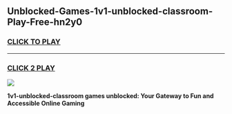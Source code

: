 
## Unblocked-Games-1v1-unblocked-classroom-Play-Free-hn2y0
<h3>
<a href="https://premium76.site?title=1v1-unblocked-classroom&ref=20M">CLICK TO PLAY</a></h3>
<hr>

<h3>
<a href="https://premium76.site?title=1v1-unblocked-classroom&ref=20M">CLICK 2 PLAY</a>
  
</h3>

<a href="https://premium76.site?title=1v1-unblocked-classroom&ref=19M"><img src="https://clearcache.store/games.png"></a>


**1v1-unblocked-classroom games unblocked: Your Gateway to Fun and Accessible Online Gaming**
